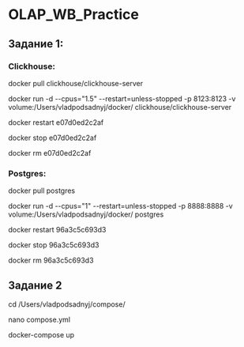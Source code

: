 # OLAP_WB_Practice

## Задание 1:

### Clickhouse:

docker pull clickhouse/clickhouse-server

docker run -d  --cpus="1.5" --restart=unless-stopped -p 8123:8123 -v volume:/Users/vladpodsadnyj/docker/ clickhouse/clickhouse-server

docker restart e07d0ed2c2af 

docker stop  e07d0ed2c2af

docker rm e07d0ed2c2af   




### Postgres:


docker pull postgres   

docker run -d  --cpus="1" --restart=unless-stopped -p 8888:8888 -v volume:/Users/vladpodsadnyj/docker/ postgres

docker restart 96a3c5c693d3

docker stop 96a3c5c693d3   

docker rm 96a3c5c693d3

## Задание 2 

cd /Users/vladpodsadnyj/compose/

nano compose.yml      

docker-compose up
